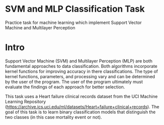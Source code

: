 # SVM and MLP Classification Task
Practice task for machine learning which implement Support Vector Machine and Multilayer Perception 



# Intro 
Support Vector Machine (SVM) and Multilayer Perception (MLP) are both fundamental approaches to data classification. Both algorithms incorporate  kernel functions for improving accuracy in there classifications. The type of kernel functions, parameters, and processing vary and can be determined by the user of the program. The user of the program ultimately must evaluate the findings of each approach for better selection. 
 
This task uses a Heart failure clinical records dataset from the UCI Machine Learning Repository (https://archive.ics.uci.edu/ml/datasets/Heart+failure+clinical+records). The goal of this task is to learn binary classification models that distinguish the two classes (in this case mortality event or not).





